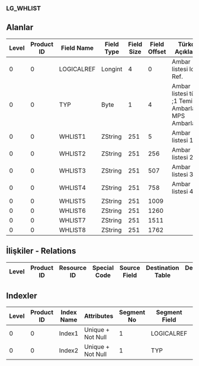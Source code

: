 ### LG_WHLIST

## Alanlar

**Level**|**Product ID**|**Field Name**|**Field Type**|**Field Size**|**Field Offset**|**Türkçe Açıklama**|**Expression**
-----|-----|-----|-----|-----|-----|-----|-----
0|0|LOGICALREF|Longint|4|0|Ambar listesi log. Ref.|Warehouse List Logical Reference
0|0|TYP|Byte|1|4|Ambar listesi türü ;1 Temin Ambarları;2 MPS Ambarları|Warehouse List Type ;1 Temin Ambarları;2 MPS Ambarları
0|0|WHLIST1|ZString|251|5|Ambar listesi 1|Warehouse List 1
0|0|WHLIST2|ZString|251|256|Ambar listesi 2|Warehouse List 2
0|0|WHLIST3|ZString|251|507|Ambar listesi 3|Warehouse List 3
0|0|WHLIST4|ZString|251|758|Ambar listesi 4|Warehouse List 4
0|0|WHLIST5|ZString|251|1009||
0|0|WHLIST6|ZString|251|1260||
0|0|WHLIST7|ZString|251|1511||
0|0|WHLIST8|ZString|251|1762||

## İlişkiler - Relations
**Level**|**Product ID**|**Resource ID**|**Special Code**|**Source Field**|**Destination Table**|**Destination Field**|**Relation Type**|**Extra Condition**
-----|-----|-----|-----|-----|-----|-----|-----|-----

## Indexler
**Level**|**Product ID**|**Index Name**|**Attributes**|**Segment No**|**Segment Field**|**Sense**
-----|-----|-----|-----|-----|-----|-----
0|0|Index1|Unique + Not Null|1|LOGICALREF|Ascending
0|0|Index2|Unique + Not Null|1|TYP|Ascending
